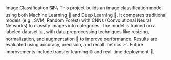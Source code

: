 Image Classification 🖼️🔍 This project builds an image classification model using both Machine Learning 🤖 and Deep Learning 🧠. It compares traditional models (e.g., SVM, Random Forest) with CNNs (Convolutional Neural Networks) to classify images into categories. The model is trained on a labeled dataset 📊, with data preprocessing techniques like resizing, normalization, and augmentation 🔄 to improve performance. Results are evaluated using accuracy, precision, and recall metrics 📈. Future improvements include transfer learning 🌐 and real-time deployment 🚀.

